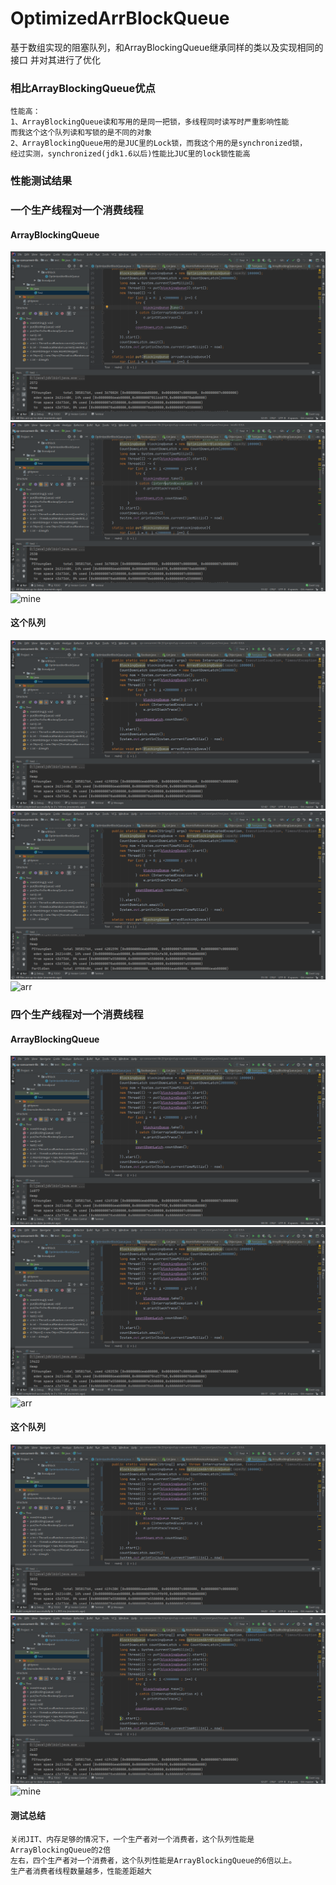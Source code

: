 # OptimizedArrBlockQueue
 基于数组实现的阻塞队列，和ArrayBlockingQueue继承同样的类以及实现相同的接口
 并对其进行了优化
 
### 相比ArrayBlockingQueue优点
    性能高：
    1、ArrayBlockingQueue读和写用的是同一把锁，多线程同时读写时严重影响性能
    而我这个这个队列读和写锁的是不同的对象
    2、ArrayBlockingQueue用的是JUC里的Lock锁，而我这个用的是synchronized锁，
    经过实测，synchronized(jdk1.6以后)性能比JUC里的lock锁性能高
### 性能测试结果
    
### 一个生产线程对一个消费线程

#### ArrayBlockingQueue
![mine](https://github.com/65487123/zp-concurrent-lib/raw/master/picture/oao.png)
![mine](https://github.com/65487123/zp-concurrent-lib/raw/master/picture/oao2.png)
![mine](https://github.com/65487123/zp-concurrent-lib/raw/master/picture/oao3.png)
#### 这个队列
![arr](https://github.com/65487123/zp-concurrent-lib/raw/master/picture/arro.png)
![arr](https://github.com/65487123/zp-concurrent-lib/raw/master/picture/arro2.png)
![arr](https://github.com/65487123/zp-concurrent-lib/raw/master/picture/arro3.png)    
### 四个生产线程对一个消费线程
#### ArrayBlockingQueue
![arr](https://github.com/65487123/zp-concurrent-lib/raw/master/picture/arr.png)
![arr](https://github.com/65487123/zp-concurrent-lib/raw/master/picture/arr2.png)
![arr](https://github.com/65487123/zp-concurrent-lib/raw/master/picture/arr3.png)
#### 这个队列
![mine](https://github.com/65487123/zp-concurrent-lib/raw/master/picture/oa.png)
![mine](https://github.com/65487123/zp-concurrent-lib/raw/master/picture/oa2.png)
![mine](https://github.com/65487123/zp-concurrent-lib/raw/master/picture/oa3.png)
#### 测试总结
    关闭JIT、内存足够的情况下，一个生产者对一个消费者，这个队列性能是ArrayBlockingQueue的2倍
    左右，四个生产者对一个消费者，这个队列性能是ArrayBlockingQueue的6倍以上。
    生产者消费者线程数量越多，性能差距越大
   
